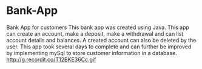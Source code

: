 # Bank-App
Bank App for customers
This bank app was created using Java. This app can create an account, make a deposit, make a withdrawal 
and can list account details and balances. A created account can also be deleted by the user. 
This app took several days to complete and can further be improved by implementing mySql to store customer information in a database. 
http://g.recordit.co/T12BKE36Cc.gif
